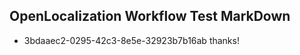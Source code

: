 ## OpenLocalization Workflow Test MarkDown
* 3bdaaec2-0295-42c3-8e5e-32923b7b16ab thanks!

<!--HONumber=Aug16_HO3-->


